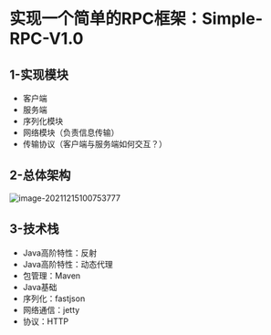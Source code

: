 # 实现一个简单的RPC框架：Simple-RPC-V1.0

## 1-实现模块

- 客户端
- 服务端
- 序列化模块
- 网络模块（负责信息传输）
- 传输协议（客户端与服务端如何交互？）

## 2-总体架构

![image-20211215100753777](https://s2.loli.net/2021/12/15/2IqcJNFvC5gHpMj.png)

## 3-技术栈

- Java高阶特性：反射
- Java高阶特性：动态代理
- 包管理：Maven
- Java基础
- 序列化：fastjson
- 网络通信：jetty
- 协议：HTTP
